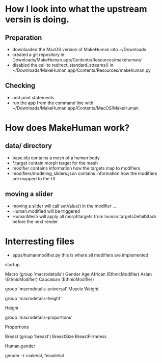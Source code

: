 # How I look into what the upstream versin is doing.

## Preparation

* downloaded the MacOS version of MakeHuman into ~/Downloads
* created a git repository in
  Downloads/MakeHuman.app/Contents/Resources/makehuman/
* disabled the call to redirect_standard_streams() in
  ~/Downloads/MakeHuman.app/Contents/Resources/makehuman.py

## Checking

* add print statements
* run the app from the command line with
  ~/Downloads/MakeHuman.app/Contents/MacOS/MakeHuman


# How does MakeHuman work?

## data/ directory

* base.obj contains a mesh of a human body
* *.target contain morph target for the mesh
* modifier contains information how the targets map to modifiers
* modifiers/modeling_sliders.json
  contains information how the modifiers are mapped to the UI

## moving a slider

* moving a slider will call setValue() in the modifier
...
* Human.modified will be triggered
* HumanMesh will apply all morphtargets from human.targetsDetailStack
  before the next render

# Interresting files

* apps/humanmodifier.py
  this is where all modifiers are implemented

startup



Macro (group 'macrodetails')
  Gender
  Age
  African (EthnicModifier)
  Asian (EthnicModifier)
  Caucasian (EthnicModifier)

 group 'macrodetails-universal'
  Muscle
  Weight

group 'macrodetails-height'

  Height
  
group 'macrodetails-proportions' 

  Proportions

Breast (group 'breast')
  BreastSize
  BreastFirmness
  
  
  
Human.gender

gender -> maleVal, femaleVal


